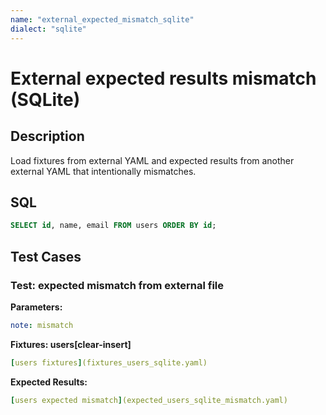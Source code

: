 ```yaml
---
name: "external_expected_mismatch_sqlite"
dialect: "sqlite"
---
```


# External expected results mismatch (SQLite)

## Description

Load fixtures from external YAML and expected results from another external YAML that intentionally mismatches.

## SQL
```sql
SELECT id, name, email FROM users ORDER BY id;
```

## Test Cases

### Test: expected mismatch from external file

**Parameters:**
```yaml
note: mismatch
```

**Fixtures: users[clear-insert]**
```yaml
[users fixtures](fixtures_users_sqlite.yaml)
```

**Expected Results:**
```yaml
[users expected mismatch](expected_users_sqlite_mismatch.yaml)
```
